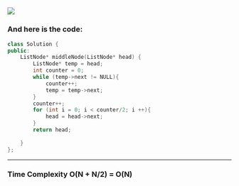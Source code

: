 ![](/images/Leetcode_Day8.png)
---
### And here is the code:

```c++
class Solution {
public:
    ListNode* middleNode(ListNode* head) {
        ListNode* temp = head;
        int counter = 0;
        while (temp->next != NULL){
            counter++;
            temp = temp->next;
        }
        counter++;
        for (int i = 0; i < counter/2; i ++){
            head = head->next;
        }
        return head;
        
    }
};
```
---
### Time Complexity O(N + N/2) = O(N) 
